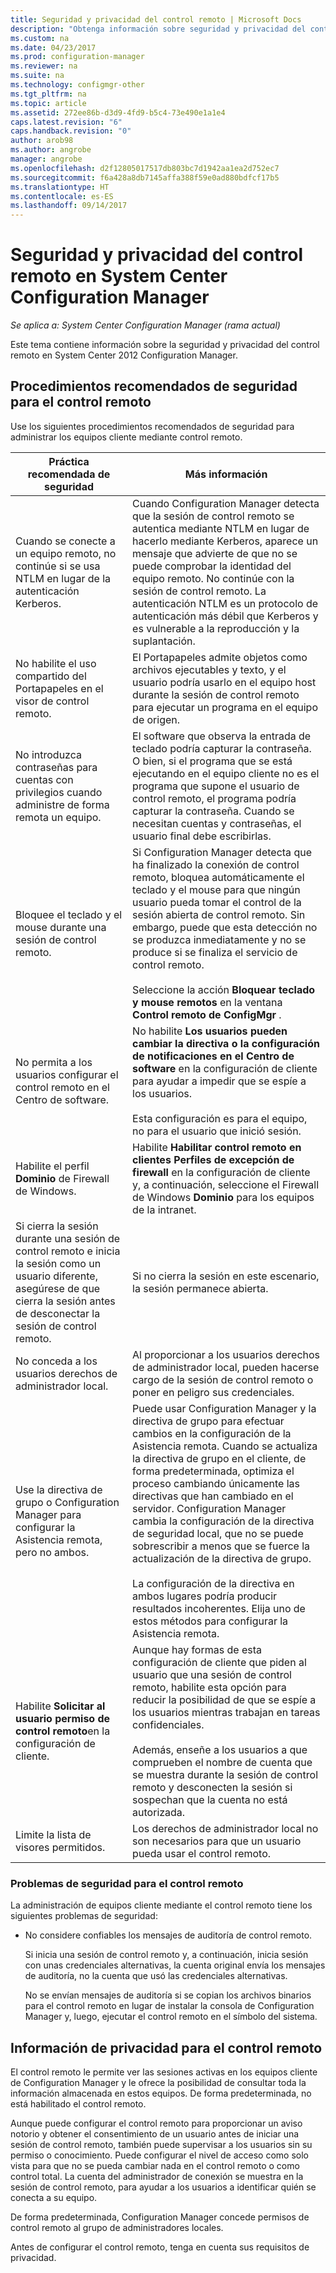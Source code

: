 ```yaml
---
title: Seguridad y privacidad del control remoto | Microsoft Docs
description: "Obtenga información sobre seguridad y privacidad del control remoto en System Center Configuration Manager."
ms.custom: na
ms.date: 04/23/2017
ms.prod: configuration-manager
ms.reviewer: na
ms.suite: na
ms.technology: configmgr-other
ms.tgt_pltfrm: na
ms.topic: article
ms.assetid: 272ee86b-d3d9-4fd9-b5c4-73e490e1a1e4
caps.latest.revision: "6"
caps.handback.revision: "0"
author: arob98
ms.author: angrobe
manager: angrobe
ms.openlocfilehash: d2f12805017517db803bc7d1942aa1ea2d752ec7
ms.sourcegitcommit: f6a428a8db7145affa388f59e0ad880bdfcf17b5
ms.translationtype: HT
ms.contentlocale: es-ES
ms.lasthandoff: 09/14/2017
---
```

# <a name="security-and-privacy-for-remote-control-in-system-center-configuration-manager"></a>Seguridad y privacidad del control remoto en System Center Configuration Manager

*Se aplica a: System Center Configuration Manager (rama actual)*

Este tema contiene información sobre la seguridad y privacidad del control remoto en System Center 2012 Configuration Manager.  

##  <a name="BKMK_Security_HardwareInventory"></a> Procedimientos recomendados de seguridad para el control remoto  
 Use los siguientes procedimientos recomendados de seguridad para administrar los equipos cliente mediante control remoto.  

|Práctica recomendada de seguridad|Más información|  
|----------------------------|----------------------|  
|Cuando se conecte a un equipo remoto, no continúe si se usa NTLM en lugar de la autenticación Kerberos.|Cuando Configuration Manager detecta que la sesión de control remoto se autentica mediante NTLM en lugar de hacerlo mediante Kerberos, aparece un mensaje que advierte de que no se puede comprobar la identidad del equipo remoto. No continúe con la sesión de control remoto. La autenticación NTLM es un protocolo de autenticación más débil que Kerberos y es vulnerable a la reproducción y la suplantación.|  
|No habilite el uso compartido del Portapapeles en el visor de control remoto.|El Portapapeles admite objetos como archivos ejecutables y texto, y el usuario podría usarlo en el equipo host durante la sesión de control remoto para ejecutar un programa en el equipo de origen.|  
|No introduzca contraseñas para cuentas con privilegios cuando administre de forma remota un equipo.|El software que observa la entrada de teclado podría capturar la contraseña. O bien, si el programa que se está ejecutando en el equipo cliente no es el programa que supone el usuario de control remoto, el programa podría capturar la contraseña. Cuando se necesitan cuentas y contraseñas, el usuario final debe escribirlas.|  
|Bloquee el teclado y el mouse durante una sesión de control remoto.|Si Configuration Manager detecta que ha finalizado la conexión de control remoto, bloquea automáticamente el teclado y el mouse para que ningún usuario pueda tomar el control de la sesión abierta de control remoto. Sin embargo, puede que esta detección no se produzca inmediatamente y no se produce si se finaliza el servicio de control remoto.<br /><br /> Seleccione la acción **Bloquear teclado y mouse remotos** en la ventana **Control remoto de ConfigMgr** .|  
|No permita a los usuarios configurar el control remoto en el Centro de software.|No habilite **Los usuarios pueden cambiar la directiva o la configuración de notificaciones en el Centro de software** en la configuración de cliente para ayudar a impedir que se espíe a los usuarios.<br /><br /> Esta configuración es para el equipo, no para el usuario que inició sesión.|  
|Habilite el perfil **Dominio** de Firewall de Windows.|Habilite **Habilitar control remoto en clientes Perfiles de excepción de firewall** en la configuración de cliente y, a continuación, seleccione el Firewall de Windows **Dominio** para los equipos de la intranet.|  
|Si cierra la sesión durante una sesión de control remoto e inicia la sesión como un usuario diferente, asegúrese de que cierra la sesión antes de desconectar la sesión de control remoto.|Si no cierra la sesión en este escenario, la sesión permanece abierta.|  
|No conceda a los usuarios derechos de administrador local.|Al proporcionar a los usuarios derechos de administrador local, pueden hacerse cargo de la sesión de control remoto o poner en peligro sus credenciales.|  
|Use la directiva de grupo o Configuration Manager para configurar la Asistencia remota, pero no ambos.|Puede usar Configuration Manager y la directiva de grupo para efectuar cambios en la configuración de la Asistencia remota. Cuando se actualiza la directiva de grupo en el cliente, de forma predeterminada, optimiza el proceso cambiando únicamente las directivas que han cambiado en el servidor. Configuration Manager cambia la configuración de la directiva de seguridad local, que no se puede sobrescribir a menos que se fuerce la actualización de la directiva de grupo.<br /><br /> La configuración de la directiva en ambos lugares podría producir resultados incoherentes. Elija uno de estos métodos para configurar la Asistencia remota.|  
|Habilite **Solicitar al usuario permiso de control remoto**en la configuración de cliente.|Aunque hay formas de esta configuración de cliente que piden al usuario que una sesión de control remoto, habilite esta opción para reducir la posibilidad de que se espíe a los usuarios mientras trabajan en tareas confidenciales.<br /><br /> Además, enseñe a los usuarios a que comprueben el nombre de cuenta que se muestra durante la sesión de control remoto y desconecten la sesión si sospechan que la cuenta no está autorizada.|  
|Limite la lista de visores permitidos.|Los derechos de administrador local no son necesarios para que un usuario pueda usar el control remoto.|  

### <a name="security-issues-for-remote-control"></a>Problemas de seguridad para el control remoto  
 La administración de equipos cliente mediante el control remoto tiene los siguientes problemas de seguridad:  

-   No considere confiables los mensajes de auditoría de control remoto.  

     Si inicia una sesión de control remoto y, a continuación, inicia sesión con unas credenciales alternativas, la cuenta original envía los mensajes de auditoría, no la cuenta que usó las credenciales alternativas.  

     No se envían mensajes de auditoría si se copian los archivos binarios para el control remoto en lugar de instalar la consola de Configuration Manager y, luego, ejecutar el control remoto en el símbolo del sistema.  

##  <a name="BKMK_Privacy_HardwareInventory"></a> Información de privacidad para el control remoto  
 El control remoto le permite ver las sesiones activas en los equipos cliente de Configuration Manager y le ofrece la posibilidad de consultar toda la información almacenada en estos equipos. De forma predeterminada, no está habilitado el control remoto.  

 Aunque puede configurar el control remoto para proporcionar un aviso notorio y obtener el consentimiento de un usuario antes de iniciar una sesión de control remoto, también puede supervisar a los usuarios sin su permiso o conocimiento. Puede configurar el nivel de acceso como solo vista para que no se pueda cambiar nada en el control remoto o como control total. La cuenta del administrador de conexión se muestra en la sesión de control remoto, para ayudar a los usuarios a identificar quién se conecta a su equipo.  

 De forma predeterminada, Configuration Manager concede permisos de control remoto al grupo de administradores locales.  

 Antes de configurar el control remoto, tenga en cuenta sus requisitos de privacidad.  
